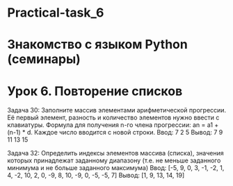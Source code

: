 # Practical-task_6

# Знакомство с языком Python (семинары)
# Урок 6. Повторение списков

Задача 30:
Заполните массив элементами арифметической прогрессии. Её первый элемент, разность и количество
элементов нужно ввести с клавиатуры. Формула для получения n-го члена прогрессии: 
an = a1 + (n-1) * d. Каждое число вводится с новой строки.
Ввод: 7 2 5
Вывод: 7 9 11 13 15

Задача 32: 
Определить индексы элементов массива (списка), значения которых принадлежат заданному диапазону 
(т.е. не меньше заданного минимума и не больше заданного максимума)
Ввод: [-5, 9, 0, 3, -1, -2, 1, 4, -2, 10, 2, 0, -9, 8, 10, -9, 0, -5, -5, 7]
Вывод: [1, 9, 13, 14, 19]
